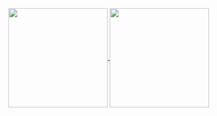 <a href="https://github.com/anuraghazra/github-readme-stats">
  <picture>
    <source
    srcset="https://github-readme-stats.vercel.app/api?username=sant0s12&show_icons=true&theme=dark"
    media="(prefers-color-scheme: dark)"
    />
    <source
    srcset="https://github-readme-stats.vercel.app/api?username=sant0s12&show_icons=true"
    media="(prefers-color-scheme: light), (prefers-color-scheme: no-preference)"
    />
    <img align="center" height="200" src="https://github-readme-stats.vercel.app/api?username=sant0s12&show_icons=true" />
  </picture>
</a>
<a href="https://github.com/anuraghazra/github-readme-stats">
  <picture>
    <source
    srcset="https://github-readme-stats.vercel.app/api/top-langs/?username=sant0s12&layout=compact&theme=dark&card_width=280"
    media="(prefers-color-scheme: dark)"
    />
    <source
    srcset="https://github-readme-stats.vercel.app/api/top-langs/?username=sant0s12&layout=compact&card_width=280"
    media="(prefers-color-scheme: light), (prefers-color-scheme: no-preference)"
    />
    <img align="center" height="200" src="https://github-readme-stats.vercel.app/api/top-langs/?username=sant0s12&layout=compact&card_width=280" />
  </picture>
</a>
